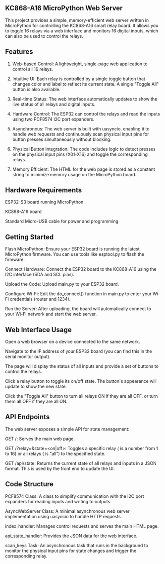 ## KC868-A16 MicroPython Web Server

This project provides a simple, memory-efficient web server written in MicroPython for controlling the KC868-A16 smart relay board. It allows you to toggle 16 relays via a web interface and monitors 16 digital inputs, which can also be used to control the relays.

## Features

1. Web-based Control: A lightweight, single-page web application to control all 16 relays.

2. Intuitive UI: Each relay is controlled by a single toggle button that changes color and label to reflect its current state. A single "Toggle All" button is also available.

3. Real-time Status: The web interface automatically updates to show the live status of all relays and digital inputs.

4. Hardware Control: The ESP32 can control the relays and read the inputs using two PCF8574 I2C port expanders.

5. Asynchronous: The web server is built with uasyncio, enabling it to handle web requests and continuously scan physical input pins for button presses simultaneously without blocking.

6. Physical Button Integration: The code includes logic to detect presses on the physical input pins (X01-X16) and toggle the corresponding relays.

7. Memory Efficient: The HTML for the web page is stored as a constant string to minimize memory usage on the MicroPython board.

## Hardware Requirements

ESP32-S3 board running MicroPython

KC868-A16 board

Standard Micro-USB cable for power and programming

## Getting Started

Flash MicroPython: Ensure your ESP32 board is running the latest MicroPython firmware. You can use tools like esptool.py to flash the firmware.

Connect Hardware: Connect the ESP32 board to the KC868-A16 using the I2C interface (SDA and SCL pins).

Upload the Code: Upload main.py to your ESP32 board.

Configure Wi-Fi: Edit the do_connect() function in main.py to enter your Wi-Fi credentials (router and 1234).

Run the Server: After uploading, the board will automatically connect to your Wi-Fi network and start the web server.

## Web Interface Usage

Open a web browser on a device connected to the same network.

Navigate to the IP address of your ESP32 board (you can find this in the serial monitor output).

The page will display the status of all inputs and provide a set of buttons to control the relays.

Click a relay button to toggle its on/off state. The button's appearance will update to show the new state.

Click the "Toggle All" button to turn all relays ON if they are all OFF, or turn them all OFF if they are all ON.

## API Endpoints

The web server exposes a simple API for state management:

GET /: Serves the main web page.

GET /?relay=<id>&state=<on|off>: Toggles a specific relay (<id> is a number from 1 to 16) or all relays (<id> is "all") to the specified state.

GET /api/state: Returns the current state of all relays and inputs in a JSON format. This is used by the front end to update the UI.

## Code Structure

PCF8574 Class: A class to simplify communication with the I2C port expanders for reading inputs and writing to outputs.

AsyncWebServer Class: A minimal asynchronous web server implementation using uasyncio to handle HTTP requests.

index_handler: Manages control requests and serves the main HTML page.

api_state_handler: Provides the JSON data for the web interface.

scan_keys Task: An asynchronous task that runs in the background to monitor the physical input pins for state changes and trigger the corresponding relay.